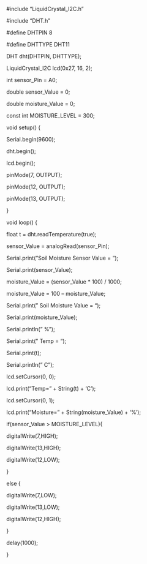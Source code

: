 #include “LiquidCrystal_I2C.h”

#include “DHT.h”

#define DHTPIN 8

#define DHTTYPE DHT11

DHT dht(DHTPIN, DHTTYPE);

LiquidCrystal_I2C lcd(0x27, 16, 2);

int sensor_Pin = A0;

double sensor_Value = 0;

double moisture_Value = 0;

const int MOISTURE_LEVEL = 300;

void setup() {

Serial.begin(9600);

dht.begin();

lcd.begin();

pinMode(7, OUTPUT);

pinMode(12, OUTPUT);

pinMode(13, OUTPUT);

}

void loop() {

float t = dht.readTemperature(true);

sensor_Value = analogRead(sensor_Pin);

Serial.print(“Soil Moisture Sensor Value = “);

Serial.print(sensor_Value);

moisture_Value = (sensor_Value * 100) / 1000;

moisture_Value = 100 – moisture_Value;

Serial.print(” Soil Moisture Value = “);

Serial.print(moisture_Value);

Serial.println(” %”);

Serial.print(” Temp = “);

Serial.print(t);

Serial.println(” C”);

lcd.setCursor(0, 0);

lcd.print(“Temp=” + String(t) + ‘C’);

lcd.setCursor(0, 1);

lcd.print(“Moisture=” + String(moisture_Value) + ‘%’);

if(sensor_Value > MOISTURE_LEVEL){

digitalWrite(7,HIGH);

digitalWrite(13,HIGH);

digitalWrite(12,LOW);

}

else {

digitalWrite(7,LOW);

digitalWrite(13,LOW);

digitalWrite(12,HIGH);

}

delay(1000);

}
